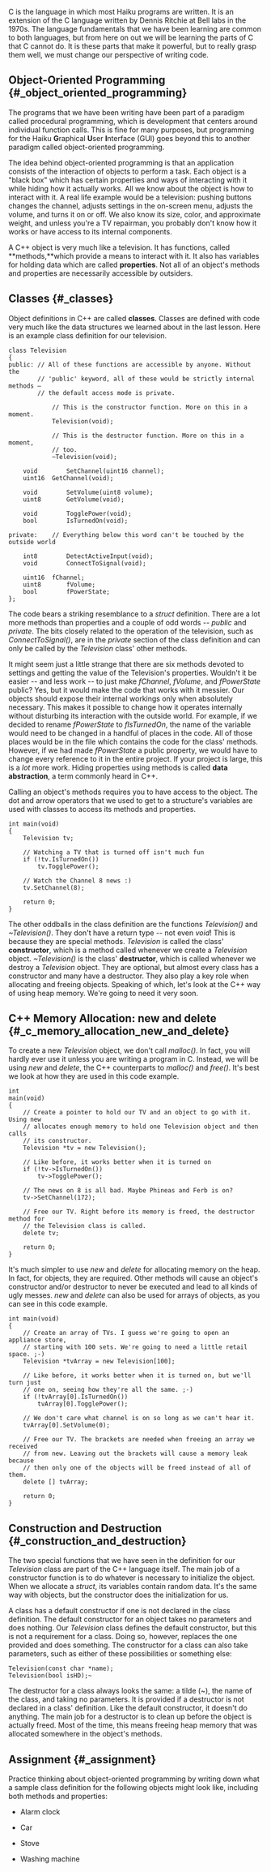 C is the language in which most Haiku programs are written. It is an extension of the C language written by Dennis Ritchie at Bell labs in the 1970s. The language fundamentals that we have been learning are common to both languages, but from here on out we will be learning the parts of C that C cannot do. It is these parts that make it powerful, but to really grasp them well, we must change our perspective of writing code.

Object-Oriented Programming {#_object_oriented_programming}
---------------------------

The programs that we have been writing have been part of a paradigm called procedural programming, which is development that centers around individual function calls. This is fine for many purposes, but programming for the Haiku **G**raphical **U**ser **I**nterface (GUI) goes beyond this to another paradigm called object-oriented programming.

The idea behind object-oriented programming is that an application consists of the interaction of objects to perform a task. Each object is a \"black box\" which has certain properties and ways of interacting with it while hiding how it actually works. All we know about the object is how to interact with it. A real life example would be a television: pushing buttons changes the channel, adjusts settings in the on-screen menu, adjusts the volume, and turns it on or off. We also know its size, color, and approximate weight, and unless you're a TV repairman, you probably don't know how it works or have access to its internal components.

A C++ object is very much like a television. It has functions, called **methods,**which provide a means to interact with it. It also has variables for holding data which are called **properties**. Not all of an object's methods and properties are necessarily accessible by outsiders.

Classes {#_classes}
-------

Object definitions in C++ are called **classes**. Classes are defined with code very much like the data structures we learned about in the last lesson. Here is an example class definition for our television.

``` {.c++}
class Television
{
public: // All of these functions are accessible by anyone. Without the
        // 'public' keyword, all of these would be strictly internal methods –
        // the default access mode is private.

            // This is the constructor function. More on this in a moment.
            Television(void);

            // This is the destructor function. More on this in a moment,
            // too.
            ~Television(void);

    void        SetChannel(uint16 channel);
    uint16  GetChannel(void);

    void        SetVolume(uint8 volume);
    uint8       GetVolume(void);

    void        TogglePower(void);
    bool        IsTurnedOn(void);

private:    // Everything below this word can't be touched by the outside world

    int8        DetectActiveInput(void);
    void        ConnectToSignal(void);

    uint16  fChannel;
    uint8       fVolume;
    bool        fPowerState;
};
```

The code bears a striking resemblance to a *struct* definition. There are a lot more methods than properties and a couple of odd words -- *public* and *private*. The bits closely related to the operation of the television, such as *ConnectToSignal()*, are in the *private* section of the class definition and can only be called by the *Television* class\' other methods.

It might seem just a little strange that there are six methods devoted to settings and getting the value of the Television's properties. Wouldn't it be easier -- and less work -- to just make *fChannel*, *fVolume*, and *fPowerState* public? Yes, but it would make the code that works with it messier. Our objects should expose their internal workings only when absolutely necessary. This makes it possible to change how it operates internally without disturbing its interaction with the outside world. For example, if we decided to rename *fPowerState* to *fIsTurnedOn*, the name of the variable would need to be changed in a handful of places in the code. All of those places would be in the file which contains the code for the class\' methods. However, if we had made *fPowerState* a public property, we would have to change every reference to it in the entire project. If your project is large, this is a *lot* more work. Hiding properties using methods is called **data abstraction**, a term commonly heard in C++.

Calling an object's methods requires you to have access to the object. The dot and arrow operators that we used to get to a structure's variables are used with classes to access its methods and properties.

``` {.c++}
int main(void)
{
    Television tv;

    // Watching a TV that is turned off isn't much fun
    if (!tv.IsTurnedOn())
        tv.TogglePower();

    // Watch the Channel 8 news :)
    tv.SetChannel(8);

    return 0;
}
```

The other oddballs in the class definition are the functions *Television()* and *\~Television()*. They don't have a return type -- not even *void*! This is because they are special methods. *Television* is called the class\' **constructor**, which is a method called whenever we create a *Television* object. *\~Television()* is the class\' **destructor**, which is called whenever we destroy a *Television* object. They are optional, but almost every class has a constructor and many have a destructor. They also play a key role when allocating and freeing objects. Speaking of which, let's look at the C++ way of using heap memory. We're going to need it very soon.

C++ Memory Allocation: new and delete {#_c_memory_allocation_new_and_delete}
-------------------------------------

To create a new *Television* object, we don't call *malloc()*. In fact, you will hardly ever use it unless you are writing a program in C. Instead, we will be using *new* and *delete*, the C++ counterparts to *malloc()* and *free()*. It's best we look at how they are used in this code example.

``` {.c++}
int
main(void)
{
    // Create a pointer to hold our TV and an object to go with it. Using new
    // allocates enough memory to hold one Television object and then calls
    // its constructor.
    Television *tv = new Television();

    // Like before, it works better when it is turned on
    if (!tv->IsTurnedOn())
        tv->TogglePower();

    // The news on 8 is all bad. Maybe Phineas and Ferb is on?
    tv->SetChannel(172);

    // Free our TV. Right before its memory is freed, the destructor method for
    // the Television class is called.
    delete tv;

    return 0;
}
```

It's much simpler to use *new* and *delete* for allocating memory on the heap. In fact, for objects, they are required. Other methods will cause an object's constructor and/or destructor to never be executed and lead to all kinds of ugly messes. *new* and *delete* can also be used for arrays of objects, as you can see in this code example.

``` {.c++}
int main(void)
{
    // Create an array of TVs. I guess we're going to open an appliance store,
    // starting with 100 sets. We're going to need a little retail space. ;-)
    Television *tvArray = new Television[100];

    // Like before, it works better when it is turned on, but we'll turn just
    // one on, seeing how they're all the same. ;-)
    if (!tvArray[0].IsTurnedOn())
        tvArray[0].TogglePower();

    // We don't care what channel is on so long as we can't hear it.
    tvArray[0].SetVolume(0);

    // Free our TV. The brackets are needed when freeing an array we received
    // from new. Leaving out the brackets will cause a memory leak because
    // then only one of the objects will be freed instead of all of them.
    delete [] tvArray;

    return 0;
}
```

Construction and Destruction {#_construction_and_destruction}
----------------------------

The two special functions that we have seen in the definition for our *Television* class are part of the C++ language itself. The main job of a constructor function is to do whatever is necessary to initialize the object. When we allocate a *struct*, its variables contain random data. It's the same way with objects, but the constructor does the initialization for us.

A class has a default constructor if one is not declared in the class definition. The default constructor for an object takes no parameters and does nothing. Our *Television* class defines the default constructor, but this is not a requirement for a class. Doing so, however, replaces the one provided and does something. The constructor for a class can also take parameters, such as either of these possibilities or something else:

``` {.c++}
Television(const char *name);
Television(bool isHD);~
```

The destructor for a class always looks the same: a tilde (\~), the name of the class, and taking no parameters. It is provided if a destructor is not declared in a class\' definition. Like the default constructor, it doesn't do anything. The main job for a destructor is to clean up before the object is actually freed. Most of the time, this means freeing heap memory that was allocated somewhere in the object's methods.

Assignment {#_assignment}
----------

Practice thinking about object-oriented programming by writing down what a sample class definition for the following objects might look like, including both methods and properties:

-   Alarm clock

-   Car

-   Stove

-   Washing machine
